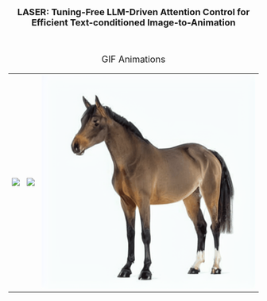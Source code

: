 <p align="center" style="font-size: large;">
  <strong>LASER: Tuning-Free LLM-Driven Attention Control for Efficient Text-conditioned Image-to-Animation</strong>
</p>
<br>

<p align="center" style="font-size: large;">
 GIF Animations
</p>

<table style="border-spacing: 0; border-collapse: collapse;">
  <tr>
    <td><img src="assets/1.gif" width="100%" /></td>
    <td><img src="assets/2.gif" width="100%" /></td>
    <td><img src="assets/3.gif" width="100%" /></td>
  </tr>
</table>
<br>




